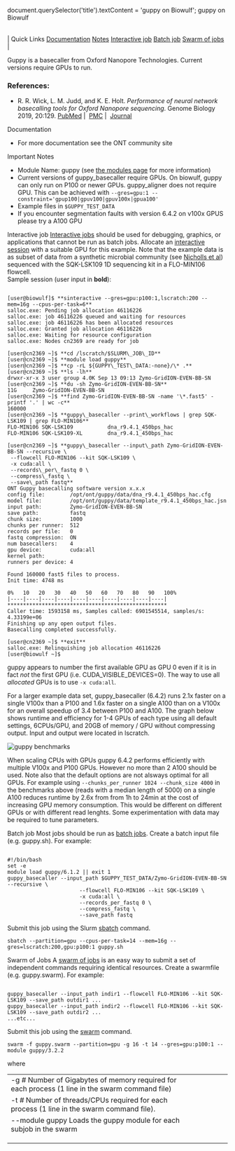 

document.querySelector('title').textContent = 'guppy on Biowulf';
guppy on Biowulf


|  |
| --- |
| 
Quick Links
[Documentation](#doc)
[Notes](#notes)
[Interactive job](#int) 
[Batch job](#sbatch) 
[Swarm of jobs](#swarm) 
 |



 Guppy is a basecaller from Oxford Nanopore Technologies. Current versions
require GPUs to run.


### References:


* R. R. Wick, L. M. Judd, and K. E. Holt. *Performance of neural network basecalling tools for Oxford Nanopore sequencing*. Genome Biology 2019, 20:129. 
 [PubMed](https://www.ncbi.nlm.nih.gov/pubmed/31234903) | 
 [PMC](https://www.ncbi.nlm.nih.gov/pmc/articles/PMC6591954/) | 
 [Journal](https://genomebiology.biomedcentral.com/articles/10.1186/s13059-019-1727-y)



Documentation
* For more documentation see the ONT community site


Important Notes
* Module Name: guppy (see [the modules page](/apps/modules.html) 
 for more information)
* Current versions of guppy\_basecaller require GPUs. On biowulf, guppy can only run on 
 P100 or newer GPUs. guppy\_aligner does not
 require GPU. This can be achieved with `--gres=gpu:1 --constraint='gpup100|gpuv100|gpuv100x|gpua100'`
* Example files in `$GUPPY_TEST_DATA`
* If you encounter segmentation faults with version 6.4.2 on v100x GPUS please try a A100 GPU


Interactive job
[Interactive jobs](/docs/userguide.html#int) should be used for debugging, graphics, or applications that cannot be run as batch jobs.
Allocate an [interactive session](/docs/userguide.html#int) with
a suitable GPU for this example. Note that the example data is as subset of
data from a synthetic microbial community (see
[Nicholls
et al](https://academic.oup.com/gigascience/article/8/5/giz043/5486468)) sequenced with the SQK-LSK109 1D sequencing kit in a FLO-MIN106 flowcell.   
Sample session
(user input in **bold**):



```

[user@biowulf]$ **sinteractive --gres=gpu:p100:1,lscratch:200 --mem=16g --cpus-per-task=6**
salloc.exe: Pending job allocation 46116226
salloc.exe: job 46116226 queued and waiting for resources
salloc.exe: job 46116226 has been allocated resources
salloc.exe: Granted job allocation 46116226
salloc.exe: Waiting for resource configuration
salloc.exe: Nodes cn2369 are ready for job

[user@cn2369 ~]$ **cd /lscratch/$SLURM\_JOB\_ID**
[user@cn2369 ~]$ **module load guppy**
[user@cn2369 ~]$ **cp -rL ${GUPPY\_TEST\_DATA:-none}/\* .**
[user@cn2369 ~]$ **ls -lh**
drwxr-xr-x 3 user group 4.0K Sep 13 09:13 Zymo-GridION-EVEN-BB-SN
[user@cn2369 ~]$ **du -sh Zymo-GridION-EVEN-BB-SN**
11G     Zymo-GridION-EVEN-BB-SN
[user@cn2369 ~]$ **find Zymo-GridION-EVEN-BB-SN -name '\*.fast5' -printf '.' | wc -c**
160000
[user@cn2369 ~]$ **guppy\_basecaller --print\_workflows | grep SQK-LSK109 | grep FLO-MIN106**
FLO-MIN106 SQK-LSK109           dna_r9.4.1_450bps_hac
FLO-MIN106 SQK-LSK109-XL        dna_r9.4.1_450bps_hac

[user@cn2369 ~]$ **guppy\_basecaller --input\_path Zymo-GridION-EVEN-BB-SN --recursive \
 --flowcell FLO-MIN106 --kit SQK-LSK109 \
 -x cuda:all \
 --records\_per\_fastq 0 \
 --compress\_fastq \
 --save\_path fastq**
ONT Guppy basecalling software version x.x.x
config file:        /opt/ont/guppy/data/dna_r9.4.1_450bps_hac.cfg
model file:         /opt/ont/guppy/data/template_r9.4.1_450bps_hac.jsn
input path:         Zymo-GridION-EVEN-BB-SN
save path:          fastq
chunk size:         1000
chunks per runner:  512
records per file:   0
fastq compression:  ON
num basecallers:    4
gpu device:         cuda:all
kernel path:
runners per device: 4

Found 160000 fast5 files to process.
Init time: 4748 ms

0%   10   20   30   40   50   60   70   80   90   100%
|----|----|----|----|----|----|----|----|----|----|
***************************************************
Caller time: 1593158 ms, Samples called: 6901545514, samples/s: 4.33199e+06
Finishing up any open output files.
Basecalling completed successfully.

[user@cn2369 ~]$ **exit**
salloc.exe: Relinquishing job allocation 46116226
[user@biowulf ~]$

```

guppy appears to number the first available GPU as GPU 0 even if it is in fact *not* the
first GPU (i.e. CUDA\_VISIBLE\_DEVICES=0). The way to use all *allocated* GPUs is to
use `-x cuda:all`.


For a larger example data set, guppy\_basecaller (6.4.2) runs 2.1x faster on
a single V100x than a P100 and 1.6x faster on a single A100 than on a V100x for
an overall speedup of 3.4 between P100 and A100. The graph below shows runtime
and efficiency for 1-4 GPUs of each type using all default settings, 6CPUs/GPU,
and 20GB of memory / GPU without compressing output. Input and output were
located in lscratch.



![guppy benchmarks](/images/guppy_gpu_performance.png)

When scaling CPUs with GPUs guppy 6.4.2 performs efficiently with multiple
V100x and P100 GPUs. However no more than 2 A100 should be used.
Note also that the default options are not alsways optimal for all GPUs. For
example using `--chunks_per_runner 1024 --chunk_size 4000` in the
benchmarks above (reads with a median length of 5000) on a single A100 reduces
runtime by 2.6x from from 1h to 24min at the cost of increasing GPU memory
consumption. This would be different on different GPUs or with different read
lenghts. Some experimentation with data may be required to tune parameters.


Batch job
Most jobs should be run as [batch jobs](/docs/userguide.html#submit).
Create a batch input file (e.g. guppy.sh). For example:



```

#!/bin/bash
set -e
module load guppy/6.1.2 || exit 1
guppy_basecaller --input_path $GUPPY_TEST_DATA/Zymo-GridION-EVEN-BB-SN --recursive \
                       --flowcell FLO-MIN106 --kit SQK-LSK109 \
                       -x cuda:all \
                       --records_per_fastq 0 \
                       --compress_fastq \
                       --save_path fastq

```

Submit this job using the Slurm [sbatch](/docs/userguide.html) command.



```
sbatch --partition=gpu --cpus-per-task=14 --mem=16g --gres=lscratch:200,gpu:p100:1 guppy.sh
```

Swarm of Jobs 
A [swarm of jobs](/apps/swarm.html) is an easy way to submit a set of independent commands requiring identical resources.
Create a swarmfile (e.g. guppy.swarm). For example:



```

guppy_basecaller --input_path indir1 --flowcell FLO-MIN106 --kit SQK-LSK109 --save_path outdir1 ...
guppy_basecaller --input_path indir2 --flowcell FLO-MIN106 --kit SQK-LSK109 --save_path outdir2 ...
...etc...

```

Submit this job using the [swarm](/apps/swarm.html) command.



```
swarm -f guppy.swarm --partition=gpu -g 16 -t 14 --gres=gpu:p100:1 --module guppy/3.2.2
```

where


|  |  |  |  |  |  |
| --- | --- | --- | --- | --- | --- |
| -g *#*  Number of Gigabytes of memory required for each process (1 line in the swarm command file)
 | -t *#* Number of threads/CPUs required for each process (1 line in the swarm command file).
 | --module guppy Loads the guppy module for each subjob in the swarm 
 | |
 | |
 | |








